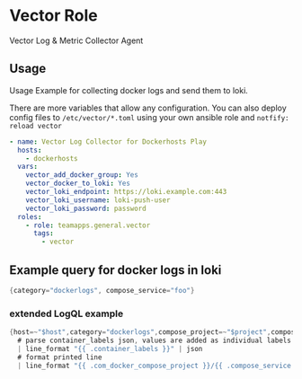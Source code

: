 # Vector Role

Vector Log & Metric Collector Agent

## Usage

Usage Example for collecting docker logs and send them to loki.

There are more variables that allow any configuration. You can also deploy config files to `/etc/vector/*.toml` using your own ansible role and `notfify: reload vector`

~~~yaml
- name: Vector Log Collector for Dockerhosts Play
  hosts:
    - dockerhosts
  vars:
    vector_add_docker_group: Yes
    vector_docker_to_loki: Yes
    vector_loki_endpoint: https://loki.example.com:443
    vector_loki_username: loki-push-user
    vector_loki_password: password
  roles:
    - role: teamapps.general.vector
      tags:
        - vector
~~~

## Example query for docker logs in loki

~~~go
{category="dockerlogs", compose_service="foo"}
~~~

### extended LogQL example

~~~go
{host=~"$host",category="dockerlogs",compose_project=~"$project",compose_service=~"$service"} |~ "$search"
  # parse container_labels json, values are added as individual labels
  | line_format "{{ .container_labels }}" | json
  # format printed line
  | line_format "{{ .com_docker_compose_project }}/{{ .compose_service }}\t| {{ __line__ }}"
~~~
